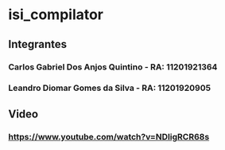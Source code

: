 # isi_compilator


## Integrantes

### Carlos Gabriel Dos Anjos Quintino - RA:  11201921364

### Leandro Diomar Gomes da Silva - RA:  11201920905

## Video

### https://www.youtube.com/watch?v=NDIigRCR68s
